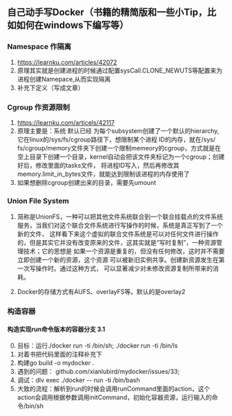 ## 自己动手写Docker（书籍的精简版和一些小Tip，比如如何在windows下编写等）
### Namespace 作隔离
1. https://learnku.com/articles/42072
2. 原理其实就是创建进程的时候通过配置sysCall.CLONE_NEWUTS等配置来为进程创建Namepace,从而实现隔离
3. 补充下定义（写成文章）

### Cgroup 作资源限制
1. https://learnku.com/articels/42117
2. 原理主要是：系统 默认已经 为每个subsystem创建了一个默认的hierarchy,它在linux的/sys/fs/cgroup路径下，想限制某个进程 ID的内存，就在/sys/
fs/cgroup/memory文件夹下创建一个限制memeory的cgroup，方式就是在空上目录下创建一个目录，kernel自动会把该文件夹标记为一个cgroup；创建好后，修改里面的tasks文件，
   将进程ID写入，然后再修改其memory.limit_in_bytes文件，就能达到限制该进程的内存使用了
3. 如果想删除cgroup创建出来的目录，需要先umount <dir-name>

### Union File System
1. 简称是UnionFS，一种可以把其他文件系统联合到一个联合挂载点的文件系统服务，当我们对这个联合文件系统进行写操作的时候，系统是真正写到了一个新的文件，
这样看下来这个虚拟的联合文件系统是可以对任何文件进行操作的，但是其实它并没有改变原来的文件，这其实就是“写时复制”，一种资源管理技术；它的思想是
   如果一个资源是重复的，但没有任何修改，这时并不需要立即创建一个新的资源，这个资源 可以被新旧实例共享。创建新资源发生在第一次写操作时。通过这种方式，
   可以显著减少对未修改资源复制所带来的消耗。
   
2. Docker的存储方式有AUFS、overlayFS等。默认的是overlay2

### 构造容器
#### 构造实现run命令版本的容器分支 3.1
0. 目标：运行./docker run -ti /bin/sh; ./docker run -ti /bin/ls
1. 对着书把代码里面的注释补充下
2. 构建go build -o mydocker .
3. 遇到的问题： github.com/xianlubird/mydocker/issues/33;
4. 调试：dlv exec ./docker -- run -ti /bin/bash
5. 大致的流程：解析到run的时候会调用runCommand里面的action，这个action会调用根据参数调用initCommand，初始化容器资源，运行输入的命令/bin/sh